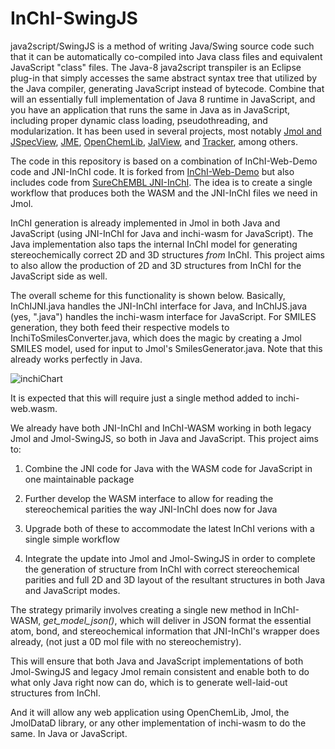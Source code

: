 # InChI-SwingJS

java2script/SwingJS is a method of writing Java/Swing source code such that it can be automatically co-compiled into Java class files and equivalent JavaScript "class" files. The Java-8 java2script transpiler is an Eclipse plug-in that simply accesses the same abstract syntax tree that utilized by the Java compiler, generating JavaScript instead of bytecode. Combine that will an essentially full implementation of Java 8 runtime in JavaScript, and you have an application that runs the same in Java as in JavaScript, including proper dynamic class loading, pseudothreading, and modularization. It has been used in several projects, most notably [Jmol and JSpecView](https://github.com/BobHanson/Jmol-SwingJS), [JME](https://github.com/BobHanson/JME-SwingJS), [OpenChemLib](https://github.com/BobHanson/OCL-SwingJS), [JalView](https://www.jalview.org), and [Tracker](https://physlets.org/tracker/), among others.

The code in this repository is based on a combination of InChI-Web-Demo code and JNI-InChI code. It is forked from [InChI-Web-Demo](https://github.com/IUPAC-InChI/InChI-Web-Demo) but also includes code from [SureChEMBL JNI-InChI](https://github.com/SureChEMBL/jni-inchi). The idea is to create a single workflow that produces both the WASM and the JNI-InChI files we need in Jmol.

InChI generation is already implemented in Jmol in both Java and JavaScript (using JNI-InChI for Java and inchi-wasm for JavaScript). The Java implementation also taps the internal InChI model for generating stereochemically correct 2D and 3D structures *from* InChI. This project aims to also allow the production of 2D and 3D structures from InChI for the JavaScript side as well. 

The overall scheme for this functionality is shown below. Basically, InChIJNI.java handles the JNI-InChI interface for Java, and InChIJS.java (yes, ".java") handles the inchi-wasm interface for JavaScript. For SMILES generation, they both feed their respective models to InchiToSmilesConverter.java, which does the magic by creating a Jmol SMILES model, used for input to Jmol's SmilesGenerator.java. Note that this already works perfectly in Java.

![inchiChart](https://github.com/user-attachments/assets/5143fe27-c88b-4bdc-a003-83e967818ff8)

It is expected that this will require just a single method added to inchi-web.wasm. 

We already have both JNI-InChI and InChI-WASM working in both legacy Jmol and Jmol-SwingJS, so both in Java and JavaScript. This project aims to:

1) Combine the JNI code for Java with the WASM code for JavaScript in one maintainable package

2) Further develop the WASM interface to allow for reading the stereochemical parities the way JNI-InChI does now for Java

3) Upgrade both of these to accommodate the latest InChI verions with a single simple workflow

4) Integrate the update into Jmol and Jmol-SwingJS in order to complete the generation of structure from InChI with correct stereochemical parities and full 2D and 3D layout of the resultant structures in both Java and JavaScript modes. 

The strategy primarily involves creating a single new method in InChI-WASM, *get_model_json()*, which will deliver in JSON format the essential atom, bond, and stereochemical information that JNI-InChI's wrapper does already, (not just a 0D mol file with no stereochemistry). 

This will ensure that both Java and JavaScript implementations of both Jmol-SwingJS and legacy Jmol remain consistent and enable both to do what only Java right now can do, which is to generate well-laid-out structures from InChI.  

And it will allow any web application using OpenChemLib, Jmol, the JmolDataD library, or any other implementation of inchi-wasm to do the same. In Java or JavaScript.

    
